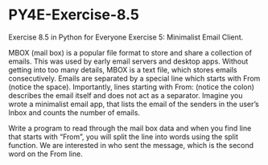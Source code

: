 # PY4E-Exercise-8.5
Exercise 8.5 in Python for Everyone 
Exercise 5: Minimalist Email Client.

MBOX (mail box) is a popular file format to store and share a collection of emails. This was used by early email servers and desktop apps. Without getting into too many details, MBOX is a text file, which stores emails consecutively. Emails are separated by a special line which starts with From (notice the space). Importantly, lines starting with From: (notice the colon) describes the email itself and does not act as a separator. Imagine you wrote a minimalist email app, that lists the email of the senders in the user’s Inbox and counts the number of emails.

Write a program to read through the mail box data and when you find line that starts with “From”, you will split the line into words using the split function. We are interested in who sent the message, which is the second word on the From line.
